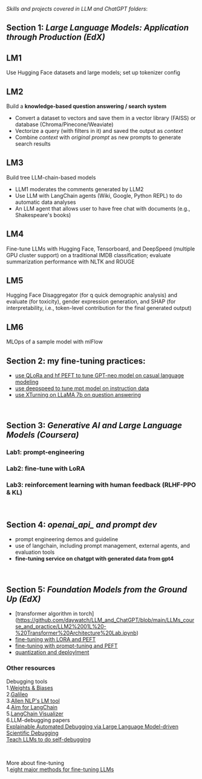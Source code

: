 *Skills and projects covered in LLM and ChatGPT folders*:
<br>

## Section 1: *Large Language Models: Application through Production (EdX)*

## LM1
Use Hugging Face datasets and large models; set up tokenizer config

## LM2
Build a **knowledge-based question answering / search system** 

 - Convert a dataset to vectors and save them in a vector library (FAISS) or database (Chroma/Pinecone/Weaviate)
 - Vectorize a query (with filters in it) and saved the output as *context*
 - Combine *context* with *original prompt* as new prompts to generate search results
 
## LM3
Build tree LLM-chain-based models
 - LLM1 moderates the comments generated by LLM2
 - Use LLM with LangChain agents (Wiki, Google, Python REPL) to do automatic data analyses
 - An LLM agent that allows user to have free chat with documents (e.g., Shakespeare's books)

## LM4
Fine-tune LLMs with Hugging Face, Tensorboard, and DeepSpeed (multiple GPU cluster support) on a traditional IMDB classification; evaluate summarization performance with NLTK and ROUGE

## LM5
Hugging Face Disaggregator (for q quick demographic analysis) and evaluate (for toxicity), gender expression generation, and SHAP (for interpretability, i.e., token-level contribution for the final generated output)

## LM6
MLOps of a sample model with mlFlow 

## Section 2: my fine-tuning practices:
- [use QLoRa and hf PEFT to tune GPT-neo model on casual language modeling](https://github.com/daywatch/LLM_and_ChatGPT/blob/main/LLMs_course_and_practice/Fine_tuning_GPT_neo_with_QLoRa_and_PEFT.ipynb)
- [use deepspeed to tune mpt model on instruction data](https://github.com/daywatch/LLM_and_ChatGPT/blob/main/LLMs_course_and_practice/Fine_tuning_instruction_LLM_with_deepspeed.ipynb)
- [use XTurning on LLaMA 7b on question answering](https://github.com/daywatch/LLM_and_ChatGPT/blob/main/LLMs_course_and_practice/fine_tuning_LLaMA7b_lora_int8.ipynb)
<br>

## Section 3: *Generative AI and Large Language Models (Coursera)*
### Lab1: prompt-engineering
### Lab2: fine-tune with LoRA
### Lab3: reinforcement learning with human feedback (**RLHF-PPO & KL**) 
<br>

## Section 4: *openai_api_ and prompt dev*
- prompt engineering demos and guideline
- use of langchain, including prompt management, external agents, and evaluation tools
- **fine-tuning service on chatgpt with generated data from gpt4**
<br>

## Section 5: *Foundation Models from the Ground Up (EdX)*
- [transformer algorithm in torch] (https://github.com/daywatch/LLM_and_ChatGPT/blob/main/LLMs_course_and_practice/LLM2%2001L%20-%20Transformer%20Architecture%20Lab.ipynb)
- [fine-tuning with LORA and PEFT](https://github.com/daywatch/LLM_and_ChatGPT/blob/main/LLMs_course_and_practice/LLM2%2002L%20-%20LoRA%20with%20PEFT.ipynb)
- [fine-tuning with prompt-tuning and PEFT](https://github.com/daywatch/LLM_and_ChatGPT/blob/main/LLMs_course_and_practice/LLM2%2002%20-%20Prompt%20Tuning%20with%20PEFT.ipynb)
- [quantization and deploylment](https://github.com/daywatch/LLM_and_ChatGPT/blob/main/LLMs_course_and_practice/LLM2%2003%20-%20Deployment%20of%20LLMs.ipynb)

### Other resources
Debugging tools \
	1.[Weights & Biases](https://wandb.ai/site/prompts) \
	2.[Galileo](https://www.rungalileo.io/llm-studio/#join-waitlist) \
	3.[Allen NLP's LM tool](https://github.com/mega002/lm-debugger) \
	4.[Aim for LangChain](https://dev.to/tatyana/langchain-aim-building-and-debugging-ai-systems-made-easy-1bk0) \
	5.[LangChain Visualizer](https://github.com/amosjyng/langchain-visualizer) \
	6.LLM-debugging papers \
	[Explainable Automated Debugging via Large Language Model-driven Scientific Debugging](https://arxiv.org/abs/2304.02195) \
	[Teach LLMs to do self-debugging](chrome-extension://efaidnbmnnnibpcajpcglclefindmkaj/https://arxiv.org/pdf/2304.05128.pdf) 

<br>

More about fine-tuning \
  1.[eight major methods for fine-tuning LLMs](https://dr-bruce-cottman.medium.com/part-1-eight-major-methods-for-finetuning-an-llm-6f746c7259ee)

	


